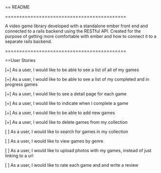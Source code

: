 == README

===========================================

A video game library developed with a standalone ember front end and connected to a rails backend using the RESTful API. Created for the purpose of getting more comfortable with ember and how to connect it to a separate rails backend.

===========================================

==User Stories

[+] As a user, I would like to be able to see a list of all of my games

[+] As a user, I would like to be able to see a list of my completed and in progress games

[+] As a user, I would like to see a detail page for each game

[+] As a user, I would like to indicate when I complete a game

[+] As a user, I would like to be able to add new games

[+] As a user, I would like to delete games from my collection

[ ] As a user, I would like to search for games in my collection

[ ] As a user, I would like to view games by genre

[ ] As a user, I would like to upload photos with my games, instead of just linking to a url

[ ] As a user, I would like to rate each game and and write a review




